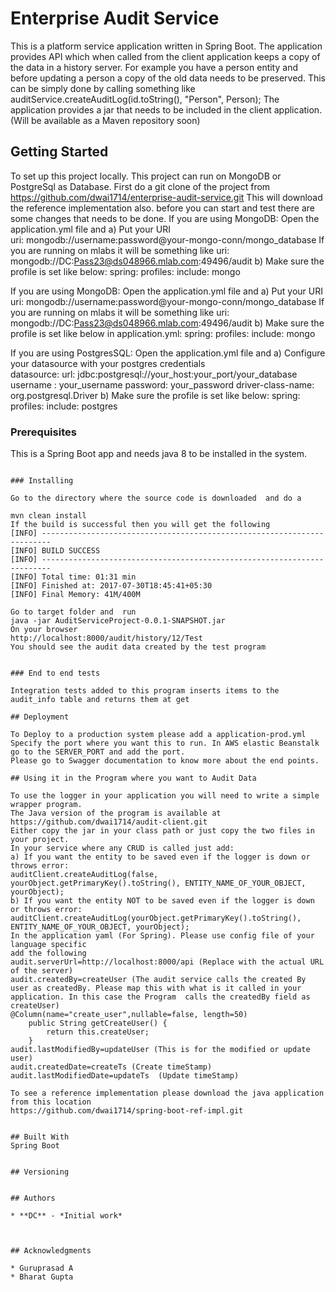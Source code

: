 # Enterprise Audit Service

This is a platform service application written in Spring Boot. The application provides API which when called from the client application keeps a copy of the data in a history server. 
For example you have a person entity and before updating a person a copy of the old data needs to be preserved. This can be simply done by calling something like 
	auditService.createAuditLog(id.toString(), "Person", Person);
The application provides a jar that needs to be included in the client application. (Will be available as a Maven repository soon)

## Getting Started
To set up this project locally.
This project can run on MongoDB or PostgreSql as Database. 
First do a git clone of the project from https://github.com/dwai1714/enterprise-audit-service.git
This will download the reference implementation also.
before you can start and test there are some changes that needs to be done.
If you are using MongoDB: Open the application.yml file and 
a) Put your URI  
	uri: mongodb://username:password@your-mongo-conn/mongo_database 
	If you are running on mlabs it will be something like  uri: mongodb://DC:Pass23@ds048966.mlab.com:49496/audit
b) Make sure the profile is set like below: 
		spring:
		  profiles:
             include: mongo 
	
If you are using MongoDB: Open the application.yml file and 
a) Put your URI  
	uri: mongodb://username:password@your-mongo-conn/mongo_database 
	If you are running on mlabs it will be something like  uri: mongodb://DC:Pass23@ds048966.mlab.com:49496/audit
b) Make sure the profile is set like below in application.yml: 
		spring:
		  profiles:
             include: mongo 

If you are using PostgresSQL: Open the application.yml file and 
a) Configure your datasource with your postgres credentials  
datasource:
    url: jdbc:postgresql://your_host:your_port/your_database 
    username : your_username
    password: your_password
    driver-class-name: org.postgresql.Driver
b) Make sure the profile is set like below: 
		spring:
		  profiles:
             include: postgres 
	

### Prerequisites

This is a Spring Boot app and needs java 8 to be installed in the system.
```

### Installing

Go to the directory where the source code is downloaded  and do a 

mvn clean install
If the build is successful then you will get the following 
[INFO] ------------------------------------------------------------------------
[INFO] BUILD SUCCESS
[INFO] ------------------------------------------------------------------------
[INFO] Total time: 01:31 min
[INFO] Finished at: 2017-07-30T18:45:41+05:30
[INFO] Final Memory: 41M/400M

Go to target folder and  run
java -jar AuditServiceProject-0.0.1-SNAPSHOT.jar
On your browser 
http://localhost:8000/audit/history/12/Test 
You should see the audit data created by the test program


### End to end tests

Integration tests added to this program inserts items to the audit_info table and returns them at get

## Deployment

To Deploy to a production system please add a application-prod.yml
Specify the port where you want this to run. In AWS elastic Beanstalk go to the SERVER_PORT and add the port.
Please go to Swagger documentation to know more about the end points.

## Using it in the Program where you want to Audit Data

To use the logger in your application you will need to write a simple wrapper program.
The Java version of the program is available at  
https://github.com/dwai1714/audit-client.git 
Either copy the jar in your class path or just copy the two files in your project.
In your service where any CRUD is called just add:
a) If you want the entity to be saved even if the logger is down or throws error:
auditClient.createAuditLog(false, yourObject.getPrimaryKey().toString(), ENTITY_NAME_OF_YOUR_OBJECT, yourObject);
b) If you want the entity NOT to be saved even if the logger is down or throws error:
auditClient.createAuditLog(yourObject.getPrimaryKey().toString(), ENTITY_NAME_OF_YOUR_OBJECT, yourObject);
In the application yaml (For Spring). Please use config file of your language specific 
add the following 
audit.serverUrl=http://localhost:8000/api (Replace with the actual URL of the server)
audit.createdBy=createUser (The audit service calls the created By user as createdBy. Please map this with what is it called in your application. In this case the Program  calls the createdBy field as createUser)
@Column(name="create_user",nullable=false, length=50)
    public String getCreateUser() {
        return this.createUser;
    }
audit.lastModifiedBy=updateUser (This is for the modified or update user)
audit.createdDate=createTs (Create timeStamp)
audit.lastModifiedDate=updateTs  (Update timeStamp)

To see a reference implementation please download the java application from this location
https://github.com/dwai1714/spring-boot-ref-impl.git


## Built With
Spring Boot


## Versioning


## Authors

* **DC** - *Initial work* 



## Acknowledgments

* Guruprasad A
* Bharat Gupta


